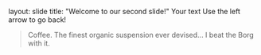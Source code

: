 layout: slide
title: "Welcome to our second slide!"
Your text
Use the left arrow to go back!
> Coffee. The finest organic suspension ever devised... I beat the Borg with it.                                                       

